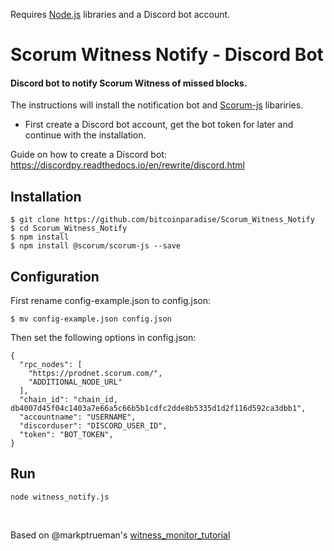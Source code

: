 Requires [Node.js](https://github.com/nodejs/node) libraries and a Discord bot account.

# Scorum Witness Notify  - Discord Bot

#### Discord bot to notify Scorum Witness of missed blocks.

The instructions will install the notification bot and [Scorum-js](https://github.com/scorum/scorum-js) libariries.

* First create a Discord bot account, get the bot token for later and continue with the installation.

Guide on how to create a Discord bot: https://discordpy.readthedocs.io/en/rewrite/discord.html

## Installation

```
$ git clone https://github.com/bitcoinparadise/Scorum_Witness_Notify
$ cd Scorum_Witness_Notify
$ npm install
$ npm install @scorum/scorum-js --save
```

## Configuration
First rename config-example.json to config.json:

```
$ mv config-example.json config.json
```

Then set the following options in config.json:

```
{
  "rpc_nodes": [
    "https://prodnet.scorum.com/",
    "ADDITIONAL_NODE_URL"
  ],
  "chain_id": "chain_id, db4007d45f04c1403a7e66a5c66b5b1cdfc2dde8b5335d1d2f116d592ca3dbb1",
  "accountname": "USERNAME",
  "discorduser": "DISCORD_USER_ID",
  "token": "BOT_TOKEN",
}
```

## Run

```
node witness_notify.js
```
<br>

Based on @markptrueman's [witness_monitor_tutorial](https://github.com/markptrueman/witness_monitor_tutorial)
